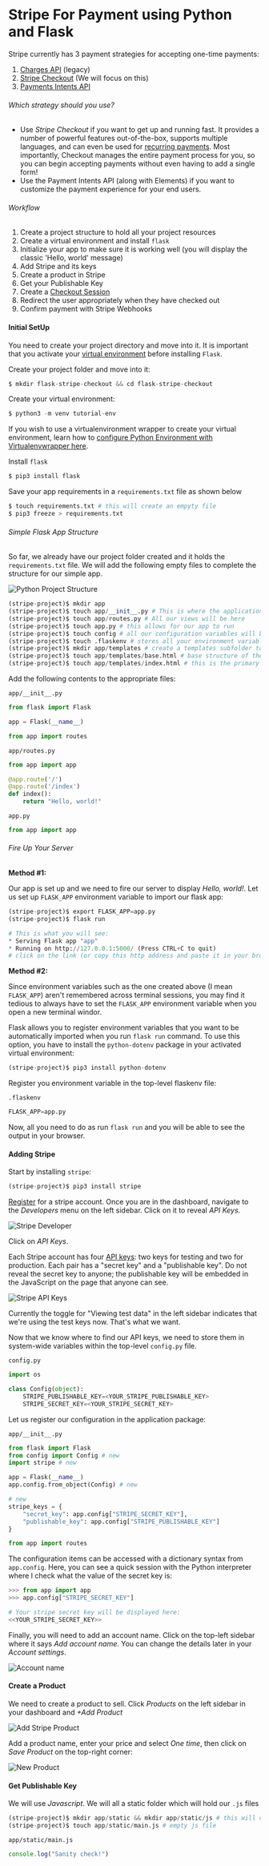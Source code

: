 # Stripe For Payment using Python and Flask

Stripe currently has 3 payment strategies for accepting one-time payments:

1. [Charges API](https://stripe.com/docs/payments/charges-api) (legacy)
2. [Stripe Checkout](https://stripe.com/payments/checkout) (We will focus on this)
3. [Payments Intents API](https://stripe.com/docs/payments/payment-intents) 

######  Which strategy should you use?

* Use _Stripe Checkout_ if you want to get up and running fast. It provides a number of powerful features out-of-the-box, supports multiple languages, and can even be used for [recurring payments](https://stripe.com/docs/billing/subscriptions/fixed-price). Most importantly, Checkout manages the entire payment process for you, so you can begin accepting payments without even having to add a single form!
* Use the Payment Intents API (along with Elements) if you want to customize the payment experience for your end users.

###### Workflow

1. Create a project structure to hold all your project resources
2. Create a virtual environment and install `flask`
3. Initialize your app to make sure it is working well (you will display the classic 'Hello, world' message)
4. Add Stripe and its keys
5. Create a product in Stripe
6. Get your Publishable Key
7. Create a [Checkout Session](https://stripe.com/payments/checkout)
8. Redirect the user appropriately when they have checked out
9. Confirm payment with Stripe Webhooks

#### Initial SetUp

You need to create your project directory and move into it. It is important that you activate your [virtual environment](https://docs.python.org/3/tutorial/venv.html) before installing `Flask`. 

Create your project folder and move into it:

```python
$ mkdir flask-stripe-checkout && cd flask-stripe-checkout
```
Create your virtual environment:
```python
$ python3 -m venv tutorial-env
```

If you wish to use a virtualenvironment wrapper to create your virtual environment, learn how to [configure Python Environment with Virtualenvwrapper here](/virtualenvwrapper_setup.md).

Install `flask`
```python
$ pip3 install flask
```
Save your app requirements in a `requirements.txt` file as shown below
```python
$ touch requirements.txt # this will create an empyty file
$ pip3 freeze > requirements.txt
```

###### Simple Flask App Structure

So far, we already have our project folder created and it holds the `requirements.txt` file. We will add the following empty files to complete the structure for our simple app.

![Python Project Structure](images/stripe_project_structure.svg)

```python
(stripe-project)$ mkdir app
(stripe-project)$ touch app/__init__.py # This is where the application is initialized
(stripe-project)$ touch app/routes.py # All our views will be here
(stripe-project)$ touch app.py # this allows for our app to run
(stripe-project)$ touch config # all our configuration variables will be stored here
(stripe-project)$ touch .flaskenv # stores all your environment variables 
(stripe-project)$ mkdir app/templates # create a templates subfolder to hold all our template files
(stripe-project)$ touch app/templates/base.html # base structure of the app will be here
(stripe-project)$ touch app/templates/index.html # this is the primary template
```
Add the following contents to the appropriate files:

`app/__init__.py`
```python
from flask import Flask

app = Flask(__name__)

from app import routes
```

`app/routes.py`
```python
from app import app

@app.route('/')
@app.route('/index')
def index():
    return "Hello, world!"
```

`app.py`
```python
from app import app
```
###### Fire Up Your Server

**Method #1:**

Our app is set up and we need to fire our server to display _Hello, world!_. Let us set up `FLASK_APP` environment variable to import our flask app:

```python
(stripe-project)$ export FLASK_APP=app.py
(stripe-project)$ flask run

# This is what you will see:
* Serving Flask app "app"
* Running on http://127.0.0.1:5000/ (Press CTRL+C to quit)
# click on the link (or copy this http address and paste it in your browser URL bar). You should see Hello, World!
```

**Method #2:**

Since environment variables such as the one created above (I mean `FLASK_APP`) aren't remembered across terminal sessions, you may find it tedious to always have to set the `FLASK_APP` environment variable when you open a new terminal windor. 

Flask allows you to register environment variables that you want to be  automatically imported when you run `flask run` command. To use this option, you have to install the `python-dotenv` package in your activated virtual environment:

```python
(stripe-project)$ pip3 install python-dotenv
```

Register you environment variable in the top-level flaskenv file:

`.flaskenv`
```python
FLASK_APP=app.py
```
Now, all you need to do as run `flask run` and you will be able to see the output in your browser.

#### Adding Stripe

Start by installing `stripe`:

```python
(stripe-project)$ pip3 install stripe
```

[Register](https://dashboard.stripe.com/register) for a stripe account. Once you are in the dashboard, navigate to the _Developers_ menu on the left sidebar. Click on it to reveal _API Keys_.

![Stripe Developer](images/stripe-developer.png)

Click on _API Keys_. 

Each Stripe account has four [API keys](https://stripe.com/docs/keys): two keys for testing and two for production. Each pair has a "secret key" and a "publishable key". Do not reveal the secret key to anyone; the publishable key will be embedded in the JavaScript on the page that anyone can see. 

![Stripe API Keys](images/stripe_API_Keys.png)

Currently the toggle for "Viewing test data" in the left sidebar indicates that we're using the test keys now. That's what we want.

Now that we know where to find our API keys, we need to store them in system-wide variables within the top-level `config.py` file.

`config.py`

```python
import os

class Config(object):
    STRIPE_PUBLISHABLE_KEY=<YOUR_STRIPE_PUBLISHABLE_KEY>
    STRIPE_SECRET_KEY=<YOUR_STRIPE_SECRET_KEY>
```

Let us register our configuration in the application package:

`app/__init__.py`

```python
from flask import Flask
from config import Config # new
import stripe # new

app = Flask(__name__)
app.config.from_object(Config) # new

# new
stripe_keys = {
    "secret_key": app.config["STRIPE_SECRET_KEY"],
    "publishable_key": app.config["STRIPE_PUBLISHABLE_KEY"]
}

from app import routes
```

The configuration items can be accessed with a dictionary syntax from `app.config`. Here, you can see a quick session with the Python interpreter where I check what the value of the secret key is:

```python
>>> from app import app
>>> app.config["STRIPE_SECRET_KEY"]

# Your stripe secret key will be displayed here:
<<YOUR_STRIPE_SECRET_KEY>>
```

Finally, you will need to add an account name. Click on the top-left sidebar where it says _Add account name_. You can change the details later in your _Account settings_.

![Account name](images/account_name.png)

#### Create a Product

We need to create a product to sell. Click _Products_ on the left sidebar in your dashboard and _+Add Product_

![Add Stripe Product](images/add_stripe_product.png)

Add a product name, enter your price and select _One time_, then click on _Save Product_ on the top-right corner:

![New Product](images/new_product.png)

#### Get Publishable Key

We will use _Javascript_. We will all a static folder which will hold our `.js` files

```python
(stripe-project)$ mkdir app/static && mkdir app/static/js # this will create a js sub-folder in static
(stripe-project)$ touch app/static/main.js # empty js file
```
`app/static/main.js`
```js
console.log("Sanity check!")
```